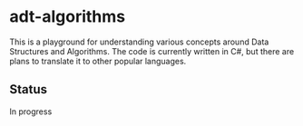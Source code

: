 # adt-algorithms
This is a playground for understanding various concepts around Data Structures and Algorithms. The code is currently written in C#, but there are plans to
translate it to other popular languages.

## Status
In progress
